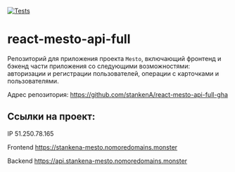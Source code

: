 [![Tests](https://github.com/stankenA/react-mesto-api-full-gha/actions/workflows/tests.yml/badge.svg)](https://github.com/stankenA/react-mesto-api-full-gha/actions/workflows/tests.yml)
# react-mesto-api-full
Репозиторий для приложения проекта `Mesto`, включающий фронтенд и бэкенд части приложения со следующими возможностями: авторизации и регистрации пользователей, операции с карточками и пользователями.

Адрес репозитория: https://github.com/stankenA/react-mesto-api-full-gha

## Ссылки на проект:

IP 51.250.78.165

Frontend https://stankena-mesto.nomoredomains.monster

Backend https://api.stankena-mesto.nomoredomains.monster
